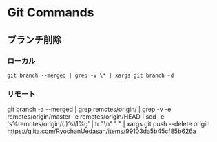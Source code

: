 # Git Commands

## ブランチ削除

### ローカル
```
git branch --merged | grep -v \* | xargs git branch -d
```

### リモート
git branch -a --merged | grep remotes/origin/ | grep -v -e remotes/origin/master -e remotes/origin/HEAD | sed -e 's%remotes/origin/\(.\)%\1%g' | tr "\n" " " | xargs git push --delete origin
https://qiita.com/RyochanUedasan/items/99103da5b45cf85b626a
